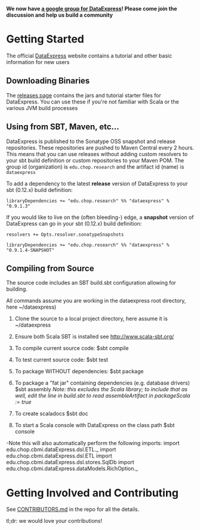 __We now have [a google group for DataExpress](https://groups.google.com/forum/#!forum/dataexpress-etl)! Please come join the discussion and help us build a community__

# Getting Started

The official [DataExpress](http://dataexpress.research.chop.edu/) website contains a tutorial and other basic information for new users

## Downloading Binaries

The [releases page](https://github.com/cbmi/dataexpress/releases) contains the jars and tutorial starter files for DataExpress. You can use these if you're not familiar with Scala or the various JVM build processes

## Using from SBT, Maven, etc...

DataExpress is published to the Sonatype OSS snapshot and release repositories. These repositories are pushed to Maven Central every 2 hours. This means that you can use releases without adding custom resolvers to your sbt build definition or custom repositories to your Maven POM. The group id (organization) is `edu.chop.research` and the artifact id (name) is `dataexpress` 

To add a dependency to the latest **release** version of DataExpress to your sbt (0.12.x) build definition:

    libraryDependencies += "edu.chop.research" %% "dataexpress" % "0.9.1.3"

If you would like to live on the (often bleeding-) edge, a **snapshot** version of DataExpress can go in your sbt (0.12.x) build definition:

    resolvers += Opts.resolver.sonatypeSnapshots

    libraryDependencies += "edu.chop.research" %% "dataexpress" % "0.9.1.4-SNAPSHOT"

## Compiling from Source

The source code includes an SBT build.sbt configuration allowing for building.

All commands assume you are working in the dataexpress root directory, here ~/dataexpress) 

1. Clone the source to a local project directory, here assume it is ~/dataexpress

2. Ensure both Scala SBT is installed see http://www.scala-sbt.org/

3. To compile current source code:
    $sbt compile

4. To test current source code:
    $sbt test

5. To package WITHOUT dependencies:
    $sbt package

6. To package a "fat jar" containing dependencies (e.g. database drivers)
    $sbt assembly
    *Note: this excludes the Scala library; to include that as well, edit the line in build.sbt to read assembleArtifact in packageScala := true*   

7. To create scaladocs
    $sbt doc

8. To start a Scala console with DataExpress on the class path
    $sbt console

-Note this will also automatically perform the following imports:
    import edu.chop.cbmi.dataExpress.dsl.ETL._
    import edu.chop.cbmi.dataExpress.dsl.ETL
    import edu.chop.cbmi.dataExpress.dsl.stores.SqlDb
    import edu.chop.cbmi.dataExpress.dataModels.RichOption._

# Getting Involved and Contributing
See [CONTRIBUTORS.md](https://github.com/cbmi/dataexpress/blob/master/CONTRIBUTORS.md#getting-involved-and-contributing) in the repo for all the details. 

tl;dr: we would love your contributions!
